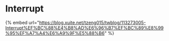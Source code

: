 # Interrupt

{% embed url="https://blog.xuite.net/tzeng015/twblog/113273005-Interrupt%EF%BC%88%E4%B8%AD%E6%96%B7%EF%BC%89%E8%99%95%EF%A7%A4%E6%A9%9F%E5%88%B6" %}



